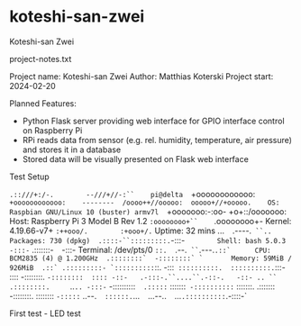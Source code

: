 # koteshi-san-zwei
Koteshi-san Zwei

project-notes.txt

Project name:		Koteshi-san Zwei
Author:				Matthias Koterski
Project start:		2024-02-20

Planned Features:
- Python Flask server providing web interface for GPIO interface control on Raspberry Pi
- RPi reads data from sensor (e.g. rel. humidity, temperature, air pressure) and stores it in a database
- Stored data will be visually presented on Flask web interface

Test Setup

  `.::///+:/-.        --///+//-:``    pi@delta 
 `+oooooooooooo:   `+oooooooooooo:    -------- 
  /oooo++//ooooo:  ooooo+//+ooooo.    OS: Raspbian GNU/Linux 10 (buster) armv7l 
  `+ooooooo:-:oo-  +o+::/ooooooo:     Host: Raspberry Pi 3 Model B Rev 1.2 
   `:oooooooo+``    `.oooooooo+-      Kernel: 4.19.66-v7+ 
     `:++ooo/.        :+ooo+/.`       Uptime: 32 mins 
        ...`  `.----.` ``..           Packages: 730 (dpkg) 
     .::::-``:::::::::.`-:::-`        Shell: bash 5.0.3 
    -:::-`   .:::::::-`  `-:::-       Terminal: /dev/pts/0 
   `::.  `.--.`  `` `.---.``.::`      CPU: BCM2835 (4) @ 1.200GHz 
       .::::::::`  -::::::::` `       Memory: 59MiB / 926MiB 
 .::` .:::::::::- `::::::::::``::.
-:::` ::::::::::.  ::::::::::.`:::-                           
::::  -::::::::.   `-::::::::  ::::
-::-   .-:::-.``....``.-::-.   -::-
 .. ``       .::::::::.     `..`..
   -:::-`   -::::::::::`  .:::::`
   :::::::` -::::::::::` :::::::.
   .:::::::  -::::::::. ::::::::
    `-:::::`   ..--.`   ::::::.
      `...`  `...--..`  `...`
            .::::::::::
             `.-::::-`


First test - LED test
